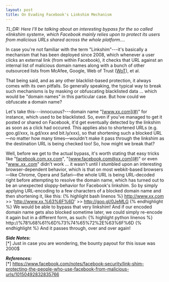 ```yaml
---
layout: post
title: On Evading Facebook's Linkshim Mechanism
---
```

*TL;DR: Here I'll be talking about an interesting bypass for the so called «linkshim system», which Facebook mainly relies upon to protect its users from malicious URLs shared across the whole platform....*

In case you're not familiar with the term "Linkshim"---it's basically a mechanism that has been deployed since 2008, which whenever a user clicks an external link (from within Facebook), it checks that URL against an internal list of malicious domain names along with a bunch of other outsourced lists from McAfee, Google, Web of Trust (<a href="https://www.mywot.com/" target="_target">WoT</a>), et al.
<br />

That being said, and as any other blacklist-based protection, it always comes with its own pitfalls. So generally speaking, the typical way to break such mechanisms is by masking or obfuscating blacklisted data ... which would be "domain names" in this particular case. But how could we obfuscate a domain name?

Let's take this---innocuous?---domain name "[www.xx.com](#)" for instance, which used to be blacklisted. So, even if you've managed to get it posted or shared on Facebook, it'd get eventually detected by the linkshim as soon as a click had occured. This applies also to shortened URLs (e.g. goo.gl/xxx, is.gd/xxx and bit.ly/xxx), so that shortening such a blocked URL—no matter how many times—wouldn't make it pass through the linkshim as the destination URL is being checked too! So, how might we break that?

Well, before we get to the actual bypass, it's worth stating that easy tricks like "[facebook.com.xx.com](#)", "[www.facebook.com@xx.com](#)" or even "[www..xx..com](#)" didn't work ... it wasn't until I stumbled upon an interesting browser-dependent behavior, which is that on most webkit-based browsers—like Chrome, Opera and Safari—the whole URL is being URL-decoded right before attempting to resolve the domain name, which has turned out to be an unexpected sloppy-behavior for Facebook's linkshim. So by simply applying URL-encoding to a few characters of a blocked domain name and then shortening it, like this:
{% highlight bash linenos %}
http://www.xx.com >> 'http://www.xx.%63%6F%6D' >> http://goo.gl/0JeMLG
{% endhighlight %}
We would be able to bypass that very linkshim! And if our encoded domain name gets also blocked sometime later, we could simply re-encode it again but in a different form, as such:
{% highlight python linenos %}
http://%78%68%61%6D%73%74%65%72%2E%63%6F%6D
{% endhighlight %}
And it passes through, over and over again! 
<br />

***Side Notes:***<br />
[\*] Just in case you are wondering, the bounty payout for this issue was 2000$
<br />

***References:***<br />
[\*] <a href="https://www.facebook.com/notes/facebook-security/link-shim-protecting-the-people-who-use-facebook-from-malicious-urls/10150492832835766" target="_blank">https://www.facebook.com/notes/facebook-security/link-shim-protecting-the-people-who-use-facebook-from-malicious-urls/10150492832835766</a>
